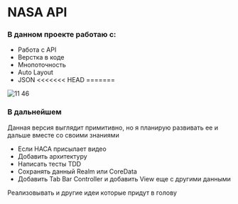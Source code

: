 # NASA API

### В данном проекте работаю с:  



- Работа с API
- Верстка в коде 
- Мнопоточность 
- Auto Layout
- JSON
<<<<<<< HEAD
=======

![11 46](https://user-images.githubusercontent.com/60622982/102766429-2bd9a400-438f-11eb-882c-779893048df9.gif)


### В дальнейшем 

Данная версия выглядит примитивно, но я планирую развивать ее и дальше вместе со своими знаниями 

- Если НАСА присылает видео
- Добавить архитектуру 
- Написать тесты TDD
- Сохранять данный Realm или CoreData
- Добавить Tab Bar Controller и добавить View еще с другими данными


Реализовывать и другие идеи которые придут в голову
